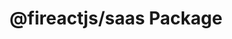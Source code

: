---
title: "@fireactjs/saas Package"
linkTitle: "@fireactjs/saas Package"
weight: 200
description: >
  @fireactjs/saas is the package to convert a Fireactjs application to an SaaS application with Stripe integration.
---
